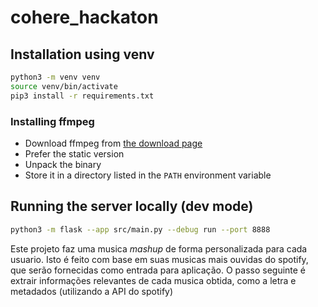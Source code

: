 # cohere_hackaton

## Installation using venv

```bash
python3 -m venv venv
source venv/bin/activate
pip3 install -r requirements.txt
```

### Installing ffmpeg

- Download ffmpeg from [the download page](https://ffmpeg.org/download.html)
- Prefer the static version
- Unpack the binary
- Store it in a directory listed in the `PATH` environment variable

## Running the server locally (dev mode)

```bash
python3 -m flask --app src/main.py --debug run --port 8888
```
Este projeto faz uma musica _mashup_ de forma personalizada para cada usuario. Isto é feito com base em suas musicas mais ouvidas do spotify, que serão fornecidas como entrada para aplicação. O passo seguinte é extrair informações relevantes de cada musica obtida, como a letra e metadados (utilizando a API do spotify) 
